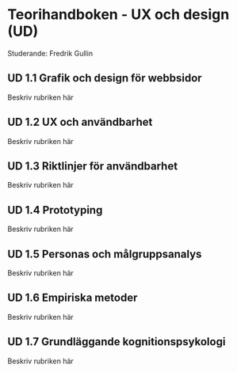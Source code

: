 # Teorihandboken - UX och design (UD)
Studerande: Fredrik Gullin

## UD 1.1 Grafik och design för webbsidor
Beskriv rubriken här

## UD 1.2 UX och användbarhet
Beskriv rubriken här

## UD 1.3 Riktlinjer för användbarhet
Beskriv rubriken här

## UD 1.4 Prototyping
Beskriv rubriken här

## UD 1.5 Personas och målgruppsanalys
Beskriv rubriken här

## UD 1.6 Empiriska metoder
Beskriv rubriken här

## UD 1.7 Grundläggande kognitionspsykologi
Beskriv rubriken här

